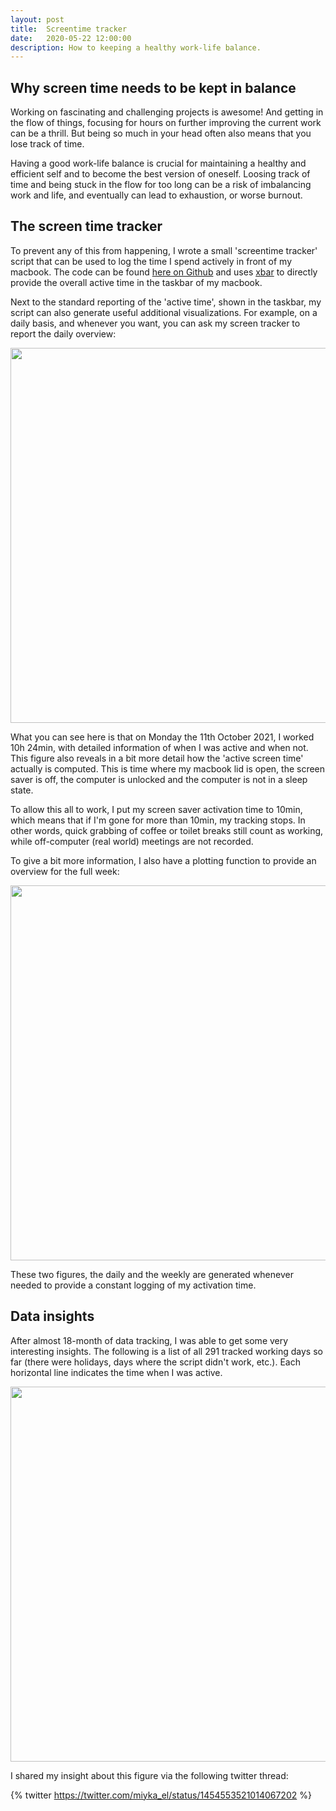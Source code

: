 ```yaml
---
layout: post
title:  Screentime tracker
date:   2020-05-22 12:00:00
description: How to keeping a healthy work-life balance.
---
```


## Why screen time needs to be kept in balance

Working on fascinating and challenging projects is awesome! And getting in the flow of things, focusing for hours on further improving the current work can be a thrill. But being so much in your head often also means that you lose track of time.

Having a good work-life balance is crucial for maintaining a healthy and efficient self and to become the best version of oneself. Loosing track of time and being stuck in the flow for too long can be a risk of imbalancing work and life, and eventually can lead to exhaustion, or worse burnout.

## The screen time tracker
To prevent any of this from happening, I wrote a small 'screentime tracker' script that can be used to log the time I spend actively in front of my macbook. The code can be found [here on Github](https://github.com/miykael/xbar_screentime_tracker) and uses [xbar](https://xbarapp.com/) to directly provide the overall active time in the taskbar of my macbook.

Next to the standard reporting of the 'active time', shown in the taskbar, my script can also generate useful additional visualizations. For example, on a daily basis, and whenever you want, you can ask my screen tracker to report the daily overview:

<img class="img-fluid rounded z-depth-1" src="{{ site.baseurl }}/assets/img/blog_screentracker_plot_day.png" data-zoomable width=600px>

What you can see here is that on Monday the 11th October 2021, I worked 10h 24min, with detailed information of when I was active and when not. This figure also reveals in a bit more detail how the 'active screen time' actually is computed. This is time where my macbook lid is open, the screen saver is off, the computer is unlocked and the computer is not in a sleep state.

To allow this all to work, I put my screen saver activation time to 10min, which means that if I'm gone for more than 10min, my tracking stops. In other words, quick grabbing of coffee or toilet breaks still count as working, while off-computer (real world) meetings are not recorded.

To give a bit more information, I also have a plotting function to provide an overview for the full week:

<img class="img-fluid rounded z-depth-1" src="{{ site.baseurl }}/assets/img/blog_screentracker_plot_week.png" data-zoomable width=600px>

These two figures, the daily and the weekly are generated whenever needed to provide a constant logging of my activation time.

## Data insights

After almost 18-month of data tracking, I was able to get some very interesting insights. The following is a list of all 291 tracked working days so far (there were holidays, days where the script didn't work, etc.). Each horizontal line indicates the time when I was active.

<img class="img-fluid rounded z-depth-1" src="{{ site.baseurl }}/assets/img/blog_screentracker_day_average.png" data-zoomable width=600px>

I shared my insight about this figure via the following twitter thread:

{% twitter https://twitter.com/miyka_el/status/1454553521014067202 %}

